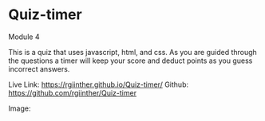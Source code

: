 # Quiz-timer
Module 4

This is a quiz that uses javascript, html, and css. As you are guided through the questions a timer will keep your score and deduct points as you guess incorrect answers. 

Live Link: https://rgiinther.github.io/Quiz-timer/
Github: https://github.com/rgiinther/Quiz-timer

Image: 